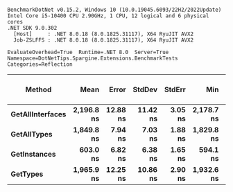 ```

BenchmarkDotNet v0.15.2, Windows 10 (10.0.19045.6093/22H2/2022Update)
Intel Core i5-10400 CPU 2.90GHz, 1 CPU, 12 logical and 6 physical cores
.NET SDK 9.0.302
  [Host]     : .NET 8.0.18 (8.0.1825.31117), X64 RyuJIT AVX2
  Job-ZSLFFS : .NET 8.0.18 (8.0.1825.31117), X64 RyuJIT AVX2

EvaluateOverhead=True  Runtime=.NET 8.0  Server=True  
Namespace=DotNetTips.Spargine.Extensions.BenchmarkTests  Categories=Reflection  

```
| Method           | Mean       | Error    | StdDev   | StdErr  | Min        | Q1         | Median     | Q3         | Max        | Op/s        | CI99.9% Margin | Iterations | Kurtosis | MValue | Skewness | Rank | LogicalGroup | Baseline | Gen0   | Completed Work Items | Lock Contentions | Exceptions | Code Size | Allocated |
|----------------- |-----------:|---------:|---------:|--------:|-----------:|-----------:|-----------:|-----------:|-----------:|------------:|---------------:|-----------:|---------:|-------:|---------:|-----:|------------- |--------- |-------:|---------------------:|-----------------:|-----------:|----------:|----------:|
| **GetAllInterfaces** | **2,196.8 ns** | **12.88 ns** | **11.42 ns** | **3.05 ns** | **2,178.7 ns** | **2,187.6 ns** | **2,196.7 ns** | **2,207.9 ns** | **2,210.9 ns** |   **455,197.5** |       **5.474 ns** |      **14.00** |    **1.502** |  **2.000** |  **-0.2902** |    **4** | *****            | **No**       | **0.0038** |                    **-** |                **-** |          **-** |        **NA** |     **608 B** |
| **GetAllTypes**      | **1,849.8 ns** |  **7.94 ns** |  **7.03 ns** | **1.88 ns** | **1,829.8 ns** | **1,849.2 ns** | **1,850.8 ns** | **1,853.1 ns** | **1,858.3 ns** |   **540,592.4** |       **6.060 ns** |      **14.00** |    **5.037** |  **2.000** |  **-1.4833** |    **2** | *****            | **No**       | **0.0076** |                    **-** |                **-** |          **-** |        **NA** |     **760 B** |
| **GetInstances**     |   **603.0 ns** |  **6.82 ns** |  **6.38 ns** | **1.65 ns** |   **594.1 ns** |   **598.0 ns** |   **602.5 ns** |   **607.3 ns** |   **616.6 ns** | **1,658,494.4** |       **6.676 ns** |      **15.00** |    **2.205** |  **2.000** |   **0.2895** |    **1** | *****            | **No**       |      **-** |                    **-** |                **-** |          **-** |     **137 B** |      **72 B** |
| **GetTypes**         | **1,965.9 ns** | **12.25 ns** | **10.86 ns** | **2.90 ns** | **1,932.6 ns** | **1,964.8 ns** | **1,967.0 ns** | **1,969.8 ns** | **1,978.5 ns** |   **508,681.7** |       **5.549 ns** |      **14.00** |    **6.568** |  **2.000** |  **-1.8265** |    **3** | *****            | **No**       | **0.0076** |                    **-** |                **-** |          **-** |        **NA** |     **760 B** |
